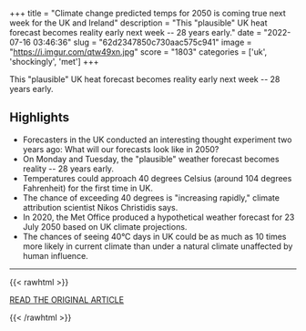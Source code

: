 +++
title = "Climate change predicted temps for 2050 is coming true next week for the UK and Ireland"
description = "This \"plausible\" UK heat forecast becomes reality early next week -- 28 years early."
date = "2022-07-16 03:46:36"
slug = "62d2347850c730aac575c941"
image = "https://i.imgur.com/qtw49xn.jpg"
score = "1803"
categories = ['uk', 'shockingly', 'met']
+++

This \"plausible\" UK heat forecast becomes reality early next week -- 28 years early.

## Highlights

- Forecasters in the UK conducted an interesting thought experiment two years ago: What will our forecasts look like in 2050?
- On Monday and Tuesday, the "plausible" weather forecast becomes reality -- 28 years early.
- Temperatures could approach 40 degrees Celsius (around 104 degrees Fahrenheit) for the first time in UK.
- The chance of exceeding 40 degrees is "increasing rapidly," climate attribution scientist Nikos Christidis says.
- In 2020, the Met Office produced a hypothetical weather forecast for 23 July 2050 based on UK climate projections.
- The chances of seeing 40°C days in UK could be as much as 10 times more likely in current climate than under a natural climate unaffected by human influence.

---

{{< rawhtml >}}
  <p class="article-category">
    <a target="_blank" href="https://www.cnn.com/2022/07/15/weather/2050-uk-forecast-comes-true-in-2022/index.html">READ THE ORIGINAL ARTICLE</a>
  </p>
{{< /rawhtml >}}
